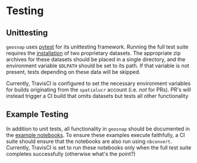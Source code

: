 # Testing


## Unittesting
`geosnap` uses [pytest](https://docs.pytest.org/en/latest/index.html) for its unittesting framework.
Running the full test suite requires the [installation](https://github.com/spatialucr/geosnap/blob/master/examples/01_getting_started.ipynb) of two proprietary datasets.
The appropriate zip archives for these datasets should be placed in a single directory, and the
environment variable `$DLPATH` should be set to its path. If that variable is not present, tests
depending on these data will be skipped. 

Currently, TravisCI is configured to set the necessary environment variables for builds originating from the `spatialucr` account (i.e. *not* for PRs).
PR's will instead trigger a CI build that omits datasets but tests all other functionality

## Example Testing

In addition to unit tests, all functionality in `geosnap` should be documented in the
[example notebooks](https://github.com/spatialucr/geosnap/tree/master/examples). To ensure these
examples execute faithfully, a CI suite should ensure that the notebooks are also run using
`nbconvert`. Currently, TravisCI is set to run these notebooks only when the full test suite
completes successfully (otherwise what's the point?)